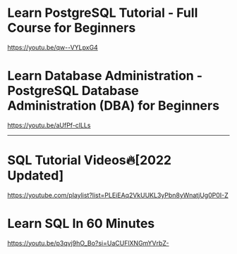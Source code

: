 # Learn PostgreSQL Tutorial - Full Course for Beginners

https://youtu.be/qw--VYLpxG4


# Learn Database Administration - PostgreSQL Database Administration (DBA) for Beginners

https://youtu.be/aUfPf-clLLs

<hr>

# SQL Tutorial Videos🔥[2022 Updated]

https://youtube.com/playlist?list=PLEiEAq2VkUUKL3yPbn8yWnatjUg0P0I-Z

# Learn SQL In 60 Minutes

https://youtu.be/p3qvj9hO_Bo?si=UaCUFlXNGmYVrbZ-
